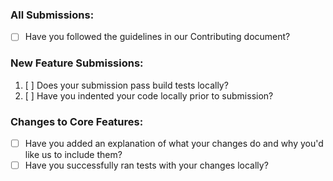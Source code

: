 ### All Submissions:

* [ ] Have you followed the guidelines in our Contributing document?

### New Feature Submissions:

1. [ ] Does your submission pass build tests locally?
2. [ ] Have you indented your code locally prior to submission?

### Changes to Core Features:

* [ ] Have you added an explanation of what your changes do and why you'd like us to include them?
* [ ] Have you successfully ran tests with your changes locally?

